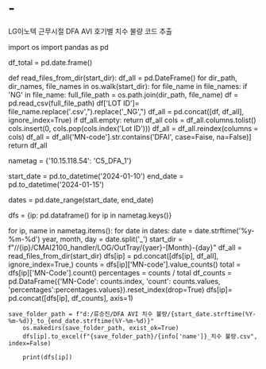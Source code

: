 # -
LG이노텍 근무시절 DFA AVI 호기별 치수 불량 코드 추출

import os
import pandas as pd

df_total = pd.date.frame()

def read_files_from_dir(start_dir):
	df_all = pd.DateFrame()
	for dir_path, dir_names, file_names in
os.walk(start_dir):
	for file_name in file_names:
		if 'NG' in file_name:
			full_file_path = os.path.join(dir_path, file_name)
			df = pd.read_csv(full_file_path)
			df['LOT ID']= file_name.replace('.csv',").replace('_NG',")
			df_all = pd.concat([df, df_all], ignore_index=True)
	if df_all.empty:
		return df_all
	cols = df_all.columns.tolist()
	cols.insert(0, cols.pop(cols.index('Lot ID')))
	df_all = df_all.reindex(columns = cols)
	df_all = df_all{'MN-code'].str.contains('DFAI', case=Faise, na=False)]
	return df_all

nametag = {'10.15.118.54': 'C5_DFA_1'}

start_date = pd.to_datetime('2024-01-10')
end_date = pd.to_datetime('2024-01-15')

dates = pd.date_range(start_date, end_date)

dfs = {ip: pd.dataframe() for ip in nametag.keys()}

for ip, name in nametag.items():
	for date in dates:
		date = date.strftime('%y-%m-%d')
		year, month, day = date.split('_')
		start_dir = f"//{ip}/CMAI2100_handler/LOG/OutTray/{yaer}-[Month}-{day}"
		df_all = read_files_from_dir(start_dir)
		dfs[ip] = pd.concat([dfs[ip], df_all], ignore_index=True,)
	counts = dfs[ip]['MN-code'].value_counts()
	total = dfs[ip]['MN-Code'].count()
	percentages = counts / total
	df_counts = pd.DataFrame({'MN-Code': counts.index, 'count': counts.values, 'percentages':percentages.values}).reset_index(drop=True)
	dfs[ip]= pd.concat([dfs[ip], df_counts], axis=1)

	save_folder_path = f"d:/류승진/DFA AVI 치수 불량/{start_date.strftime(%Y-%m-%d)}_to_{end_date.strftime(%Y-%m-%d)}"
		os.makedirs(save_folder_path, exist_ok=True)
		dfs[ip].to_excel(f"{save_folder_path}/{info['name']}_치수 불량.csv", index=False)

		print(dfs[ip])
